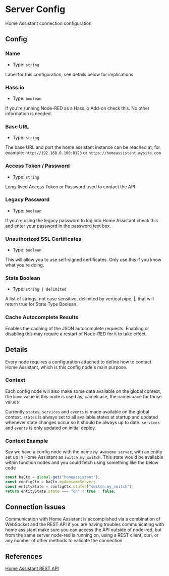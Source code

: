 # Server Config

Home Assistant connection configuration

## Config

### Name

- Type: `string`

Label for this configuration, see details below for implications

### Hass.io

- Type: `boolean`

If you're running Node-RED as a Hass.io Add-on check this. No other information is needed.

### Base URL

- Type: `string`

The base URL and port the home assistant instance can be reached at, for example: `http://192.168.0.100:8123` or `https://homeassistant.mysite.com`

### Access Token / Password

- Type: `string`

Long-lived Access Token or Password used to contact the API

### Legacy Password

- Type: `boolean`

If you're using the legacy password to log into Home Assistant check this and enter your password in the password text box.

### Unauthorized SSL Certificates

- Type: `boolean`

This will allow you to use self-signed certificates. Only use this if you know what you're doing.

### State Boolean

- Type: `string | delimited`

A list of strings, not case sensitive, delimited by vertical pipe, |, that will return true for State Type Boolean.

### Cache Autocomplete Results

Enables the caching of the JSON autocomplete requests. Enabling or disabling this may require a restart of Node-RED for it to take effect.

## Details

Every node requires a configuration attached to define how to contact Home Assistant, which is this config node's main purpose.

### Context

Each config node will also make some data available on the global context, the `Name` value in this node is used as, camelcase, the namespace for those values

Currently `states`, `services` and `events` is made available on the global context. `states` is always set to all available states at startup and updated whenever state changes occur so it should be always up to date. `services` and `events` is only updated on initial deploy.

### Context Example

Say we have a config node with the name `My Awesome server`, with an entity set up in Home Assistant as `switch.my_switch`. This state would be available within function nodes and you could fetch using something like the below code

```js
const haCtx = global.get("homeassistant");
const configCtx = haCtx.myAwesomeServer;
const entityState = configCtx.states["switch.my_switch"];
return entityState.state === "on" ? true : false;
```

## Connection Issues

Communication with Home Assistant is accomplished via a combination of WebSocket and the REST API if you are having troubles communicating with home assistant make sure you can access the API outside of node-red, but from the same server node-red is running on, using a REST client, curl, or any number of other methods to validate the connection

## References

[Home Assistant REST API](https://home-assistant.io/developers/rest_api)
